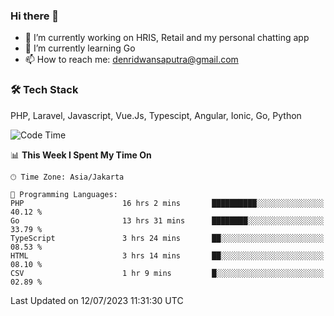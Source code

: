 ### Hi there 👋

- 🔭 I’m currently working on HRIS, Retail and my personal chatting app
- 🌱 I’m currently learning Go
- 📫 How to reach me: denridwansaputra@gmail.com


### 🛠 Tech Stack
PHP, Laravel, Javascript, Vue.Js, Typescipt, Angular, Ionic, Go, Python


<!--START_SECTION:waka-->
![Code Time](http://img.shields.io/badge/Code%20Time-3%2C461%20hrs%2032%20mins-blue)

📊 **This Week I Spent My Time On** 

```text
🕑︎ Time Zone: Asia/Jakarta

💬 Programming Languages: 
PHP                      16 hrs 2 mins       ██████████░░░░░░░░░░░░░░░   40.12 % 
Go                       13 hrs 31 mins      ████████░░░░░░░░░░░░░░░░░   33.79 % 
TypeScript               3 hrs 24 mins       ██░░░░░░░░░░░░░░░░░░░░░░░   08.53 % 
HTML                     3 hrs 14 mins       ██░░░░░░░░░░░░░░░░░░░░░░░   08.10 % 
CSV                      1 hr 9 mins         █░░░░░░░░░░░░░░░░░░░░░░░░   02.89 % 
```


 Last Updated on 12/07/2023 11:31:30 UTC
<!--END_SECTION:waka-->
